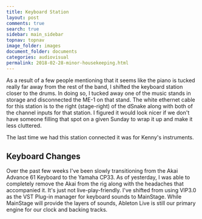 ```yaml
---
title: Keyboard Station
layout: post
comments: true
search: true
sidebar: main_sidebar
topnav: topnav
image_folder: images
document_folder: documents
categories: audiovisual
permalink: 2018-02-28-minor-housekeeping.html
---
```


As a result of a few people mentioning that it seems like the piano is tucked really far away from the rest of the band, I shifted the keyboard station closer to the drums.  In doing so, I tucked away one of the music stands in storage and disconnected the ME-1 on that stand.  The white ethernet cable for this station is to the right (stage-right) of the dSnake along with both of the channel inputs for that station.  I figured it would look nicer if we don't have someone filling that spot on a given Sunday to wrap it up and make it less cluttered.  

The last time we had this station connected it was for Kenny's instruments.

## Keyboard Changes
Over the past few weeks I've been slowly transitioning from the Akai Advance 61 Keyboard to the Yamaha CP33.  As of yesterday, I was able to completely remove the Akai from the rig along with the headaches that accompanied it.  It's just not live-play-friendly.  I've shifted from using VIP3.0 as the VST Plug-in manager for keyboard sounds to MainStage.  While MainStage will provide the layers of sounds, Ableton Live is still our primary engine for our clock and backing tracks.